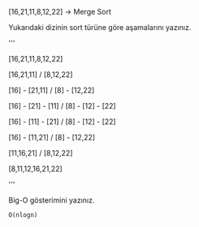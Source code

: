 [16,21,11,8,12,22] -> Merge Sort

Yukarıdaki dizinin sort türüne göre aşamalarını yazınız.

'''

[16,21,11,8,12,22]

[16,21,11] / [8,12,22]

[16] - [21,11] / [8] - [12,22]

[16] - [21] - [11] / [8] - [12] - [22]

[16] - [11] - [21] / [8] - [12] - [22]

[16] - [11,21] / [8] - [12,22]

[11,16,21] / [8,12,22]

[8,11,12,16,21,22]

'''

Big-O gösterimini yazınız.

`O(nlogn)`
